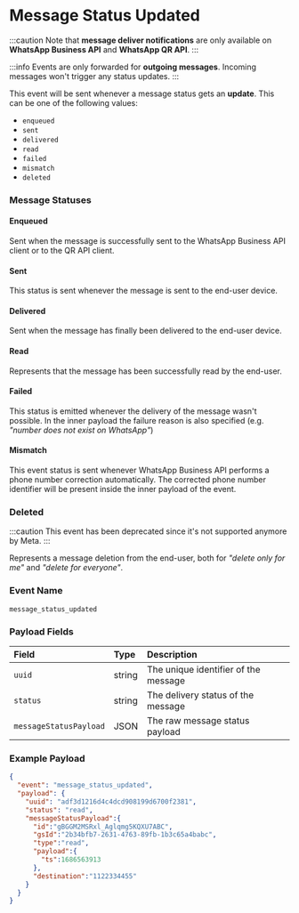 # Message Status Updated

:::caution
Note that **message deliver notifications** are only available on **WhatsApp Business API** and **WhatsApp QR API**.
:::

:::info
Events are only forwarded for **outgoing messages**. Incoming messages won't trigger any status updates.
:::

This event will be sent whenever a message status gets an **update**. This can be one of the following values:

- `enqueued`
- `sent`
- `delivered`
- `read`
- `failed`
- `mismatch`
- `deleted`


### Message Statuses

#### Enqueued

Sent when the message is successfully sent to the WhatsApp Business API client or to the QR API client.

#### Sent

This status is sent whenever the message is sent to the end-user device.

#### Delivered

Sent when the message has finally been delivered to the end-user device.

#### Read

Represents that the message has been successfully read by the end-user.

#### Failed

This status is emitted whenever the delivery of the message wasn't possible. In the inner payload the failure reason is also specified (e.g. _"number does not exist on WhatsApp"_)

#### Mismatch

This event status is sent whenever WhatsApp Business API performs a phone number correction automatically. The corrected phone number identifier will be present inside the inner payload of the event.

### Deleted 
:::caution
This event has been deprecated since it's not supported anymore by Meta.
:::

Represents a message deletion from the end-user, both for _"delete only for me"_ and _"delete for everyone"_.


### Event Name

`message_status_updated`

### Payload Fields

| Field                  | Type   | Description                          |
| :--------------------- | :----- | :----------------------------------- |
| `uuid`                 | string | The unique identifier of the message |
| `status`               | string | The delivery status of the message   |
| `messageStatusPayload` | JSON   | The raw message status payload       |

### Example Payload

```json title=payload.json
{
  "event": "message_status_updated",
  "payload": {
    "uuid": "adf3d1216d4c4dcd908199d6700f2381",
    "status": "read",
    "messageStatusPayload":{
      "id":"gBGGM2MSRxl_Aglqmg5KQXU7ABC",
      "gsId":"2b34bfb7-2631-4763-89fb-1b3c65a4babc",
      "type":"read",
      "payload":{
        "ts":1686563913
      },
      "destination":"1122334455"
    }
  }
}
```
